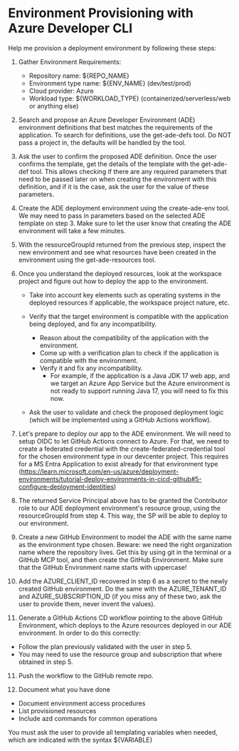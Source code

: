 # Environment Provisioning with Azure Developer CLI

Help me provision a deployment environment by following these steps:

1. Gather Environment Requirements:
   - Repository name: ${REPO_NAME}
   - Environment type name: ${ENV_NAME} (dev/test/prod)
   - Cloud provider: Azure
   - Workload type: ${WORKLOAD_TYPE} (containerized/serverless/web or anything else)

2. Search and propose an Azure Developer Environment (ADE) environment definitions that best matches the requirements of the application. To search for definitions, use the get-ade-defs tool. Do NOT pass a project in, the defaults will be handled by the tool.

3. Ask the user to confirm the proposed ADE definition. Once the user confirms the template, get the details of the template with the get-ade-def tool. This allows checking if there are any required parameters that need to be passed later on when creating the environment with this definition, and if it is the case, ask the user for the value of these parameters.  

4. Create the ADE deployment environment using the create-ade-env tool. We may need to pass in parameters based on the selected ADE template on step 3. Make sure to let the user know that creating the ADE environment will take a few minutes.

5. With the resourceGroupId returned from the previous step, inspect the new environment and see what resources have been created in the environment using the get-ade-resources tool. 

6. Once you understand the deployed resources, look at the workspace project and figure out how to deploy the app to the environment. 
   - Take into account key elements such as operating systems in the deployed resources if applicable, the workspace project nature, etc.
   - Verify that the target environment is compatible with the application being deployed, and fix any incompatibility.
      - Reason about the compatibility of the application with the environment.
      - Come up with a verification plan to check if the application is compatible with the environment.
      - Verify it and fix any incompatibility.
         - For example, if the application is a Java JDK 17 web app, and we target an Azure App Service but the Azure environment is not ready to support running Java 17, you will need to fix this now.

   - Ask the user to validate and check the proposed deployment logic (which will be implemented using a GitHub Actions workflow).

6. Let's prepare to deploy our app to the ADE environment. We will need to setup OIDC to let GitHub Actions connect to Azure. For that, we need to create a federated credential with the create-federated-credential tool for the chosen environment type in our devcenter project. This requires for a MS Entra Application to exist already for that environment type (https://learn.microsoft.com/en-us/azure/deployment-environments/tutorial-deploy-environments-in-cicd-github#5-configure-deployment-identities)  

7. The returned Service Principal above has to be granted the Contributor role to our ADE deployment environment's resource group, using the resourceGroupId from step 4. This way, the SP will be able to deploy to our environment.

8. Create a new GitHub Environment to model the ADE with the same name as the environment type chosen. Beware: we need the right organization name where the repository lives. Get this by using git in the terminal or a GitHub MCP tool, and then create the GitHub Environment. Make sure that the GitHub Environment name starts with uppercase! 

9. Add the AZURE_CLIENT_ID recovered in step 6 as a secret to the newly created GitHub environment. Do the same with the AZURE_TENANT_ID and AZURE_SUBSCRIPTION_ID (if you miss any of these two, ask the user to provide them, never invent the values).

10. Generate a GitHub Actions CD workflow pointing to the above GitHub Environment, which deploys to the Azure resources deployed in our ADE environment. In order to do this correctly:

- Follow the plan previously validated with the user in step 5. 
- You may need to use the resource group and subscription that where obtained in step 5.

11. Push the workflow to the GitHub remote repo. 

12. Document what you have done
   - Document environment access procedures
   - List provisioned resources
   - Include azd commands for common operations

You must ask the user to provide all templating variables when needed, which are indicated with the syntax ${VARIABLE}